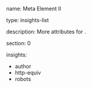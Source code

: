 name: Meta Element II

type: insights-list

description: More attributes for <meta>.

section: 0

insights:
  - author
  - http-equiv
  - robots
